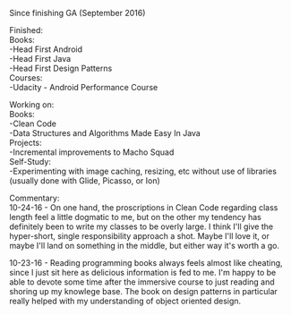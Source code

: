 Since finishing GA (September 2016)  

Finished:  
Books:  
-Head First Android  
-Head First Java  
-Head First Design Patterns  
Courses:  
-Udacity - Android Performance Course  


Working on:  
Books:  
-Clean Code  
-Data Structures and Algorithms Made Easy In Java  
Projects:  
-Incremental improvements to Macho Squad  
Self-Study:  
-Experimenting with image caching, resizing, etc without use of libraries (usually done with Glide, Picasso, or Ion)  


Commentary:  
10-24-16 - On one hand, the proscriptions in Clean Code regarding class length feel a little dogmatic to me, but on the other my tendency has definitely been to write my classes to be overly large. I think I'll give the hyper-short, single responsibility approach a shot. Maybe I'll love it, or maybe I'll land on something in the middle, but either way it's worth a go.  

10-23-16 - Reading programming books always feels almost like cheating, since I just sit here as delicious information is fed to me. I'm happy to be able to devote some time after the immersive course to just reading and shoring up my knowlege base. The book on design patterns in particular really helped with my understanding of object oriented design.  
